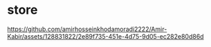# store


https://github.com/amirhosseinkhodamoradi2222/Amir-Kabir/assets/128831822/2e89f735-451e-4d75-9d05-ec282e80d86d

